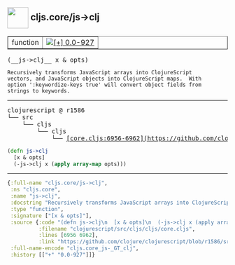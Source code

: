 ## <img width="48px" valign="middle" src="http://i.imgur.com/Hi20huC.png"> cljs.core/js->clj

 <table border="1">
<tr>
<td>function</td>
<td><a href="https://github.com/cljsinfo/api-refs/tree/0.0-927"><img valign="middle" alt="[+] 0.0-927" src="https://img.shields.io/badge/+-0.0--927-lightgrey.svg"></a> </td>
</tr>
</table>

 <samp>
(__js->clj__ x & opts)<br>
</samp>

```
Recursively transforms JavaScript arrays into ClojureScript
vectors, and JavaScript objects into ClojureScript maps.  With
option ':keywordize-keys true' will convert object fields from
strings to keywords.
```

---

 <pre>
clojurescript @ r1586
└── src
    └── cljs
        └── cljs
            └── <ins>[core.cljs:6956-6962](https://github.com/clojure/clojurescript/blob/r1586/src/cljs/cljs/core.cljs#L6956-L6962)</ins>
</pre>

```clj
(defn js->clj
  [x & opts]
  (-js->clj x (apply array-map opts)))
```


---

```clj
{:full-name "cljs.core/js->clj",
 :ns "cljs.core",
 :name "js->clj",
 :docstring "Recursively transforms JavaScript arrays into ClojureScript\nvectors, and JavaScript objects into ClojureScript maps.  With\noption ':keywordize-keys true' will convert object fields from\nstrings to keywords.",
 :type "function",
 :signature ["[x & opts]"],
 :source {:code "(defn js->clj\n  [x & opts]\n  (-js->clj x (apply array-map opts)))",
          :filename "clojurescript/src/cljs/cljs/core.cljs",
          :lines [6956 6962],
          :link "https://github.com/clojure/clojurescript/blob/r1586/src/cljs/cljs/core.cljs#L6956-L6962"},
 :full-name-encode "cljs.core_js-_GT_clj",
 :history [["+" "0.0-927"]]}

```
